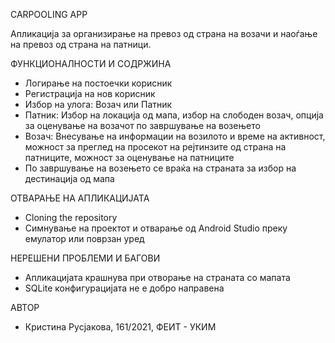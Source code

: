 CARPOOLING APP

Апликација за организирање на превоз од страна на возачи и наоѓање на превоз од страна на патници.

ФУНКЦИОНАЛНОСТИ И СОДРЖИНА
- Логирање на постоечки корисник
- Регистрација на нов корисник
- Избор на улога: Возач или Патник
- Патник: Избор на локација од мапа, избор на слободен возач, опција за оценување на возачот по завршување на возењето
- Возач: Внесување на информации на возилото и време на активност, можност за преглед на просекот на рејтинзите од страна на патниците, можност за оценување на патниците
- По завршување на возењето се враќа на страната за избор на дестинација од мапа

ОТВАРАЊЕ НА АПЛИКАЦИЈАТА
- Cloning the repository
- Симнување на проектот и отварање од Android Studio преку емулатор или поврзан уред

НЕРЕШЕНИ ПРОБЛЕМИ И БАГОВИ
- Апликацијата крашнува при отворање на страната со мапата
- SQLite конфигурацијата не е добро направена 
 
АВТОР
- Кристина Русјакова, 161/2021, ФЕИТ - УКИМ